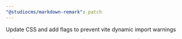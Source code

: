 ```yaml
---
"@studiocms/markdown-remark": patch
---
```


Update CSS and add flags to prevent vite dynamic import warnings
